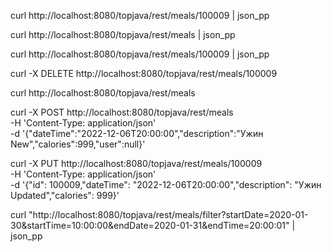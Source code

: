 curl http://localhost:8080/topjava/rest/meals/100009 | json_pp

curl http://localhost:8080/topjava/rest/meals | json_pp

curl http://localhost:8080/topjava/rest/meals/100009 | json_pp

curl -X DELETE http://localhost:8080/topjava/rest/meals/100009

curl http://localhost:8080/topjava/rest/meals

curl -X POST http://localhost:8080/topjava/rest/meals \
-H 'Content-Type: application/json' \
-d '{"dateTime":"2022-12-06T20:00:00","description":"Ужин New","calories":999,"user":null}'



curl -X PUT http://localhost:8080/topjava/rest/meals/100009 \
-H 'Content-Type: application/json' \
-d '{"id": 100009,"dateTime": "2022-12-06T20:00:00","description": "Ужин Updated","calories": 999}'


curl "http://localhost:8080/topjava/rest/meals/filter?startDate=2020-01-30&startTime=10:00:00&endDate=2020-01-31&endTime=20:00:01" | json_pp

